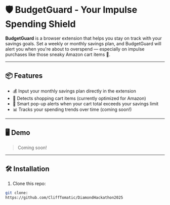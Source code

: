 # 🛡️ BudgetGuard - Your Impulse Spending Shield

**BudgetGuard** is a browser extension that helps you stay on track with your savings goals. Set a weekly or monthly savings plan, and BudgetGuard will alert you when you're about to overspend — especially on impulse purchases like those sneaky Amazon cart items 👀.

---

## 📦 Features

- 💰 Input your monthly savings plan directly in the extension
- 🛒 Detects shopping cart items (currently optimized for Amazon)
- 🚨 Smart pop-up alerts when your cart total exceeds your savings limit
- 📊 Tracks your spending trends over time (coming soon!)

---

## 🖥️ Demo

> Coming soon! 

---

## 🛠️ Installation

1. Clone this repo:

```bash
git clone:
https://github.com/CliffTomatic/DiamondHackathon2025 
